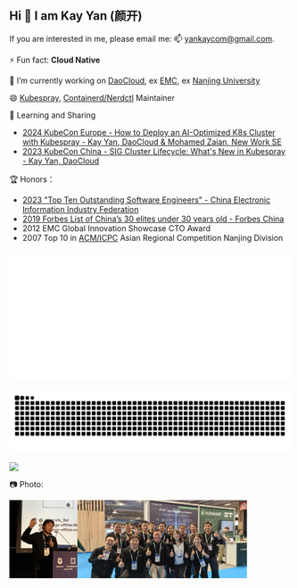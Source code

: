 ## Hi 👋 I am Kay Yan (颜开)

If you are interested in me, please email me:  📫 yankaycom@gmail.com. 

⚡ Fun fact: **Cloud Native**    

🔭 I’m currently working on [DaoCloud](https://www.daocloud.io/en/), ex [EMC](https://en.wikipedia.org/wiki/Dell_EMC), ex [Nanjing University](https://en.wikipedia.org/wiki/Nanjing_University)

😄 [Kubespray](https://github.com/kubernetes-sigs/kubespray), [Containerd/Nerdctl](https://github.com/containerd/nerdctl) Maintainer

🌱 Learning and Sharing

* [2024 KubeCon Europe - How to Deploy an AI-Optimized K8s Cluster with Kubespray - Kay Yan, DaoCloud & Mohamed Zaian, New Work SE](https://kccnceu2024.sched.com/event/1YhhP/how-to-deploy-an-ai-optimized-k8s-cluster-with-kubespray-kay-yan-daocloud-mohamed-zaian-new-work-se)
* [2023 KubeCon China - SIG Cluster Lifecycle: What's New in Kubespray - Kay Yan, DaoCloud](https://kccncosschn2023.sched.com/event/1PTJt/sigzhong-shi-chang-potodaepkubesprayzha-xia-sig-cluster-lifecycle-whats-new-in-kubespray-kay-yan-daocloud)

🏆 Honors：

* [2023 "Top Ten Outstanding Software Engineers" - China Electronic Information Industry Federation](https://baijiahao.baidu.com/s?id=1776345995076640356&wfr=spider&for=pc)
* [2019 Forbes List of China’s 30 elites under 30 years old - Forbes China](https://www.forbeschina.com/lists/1725)
* 2012 EMC Global Innovation Showcase CTO Award
* 2007 Top 10 in [ACM/ICPC](https://en.wikipedia.org/wiki/International_Collegiate_Programming_Contest) Asian Regional Competition Nanjing Division

![Metrics](https://github.com/yankay/yankay/blob/main/github-metrics.svg)

![github contribution grid snake animation](https://raw.githubusercontent.com/yankay/yankay/output/github-contribution-grid-snake.svg)

<a href="https://github.com/yankay">
  <img align="center" src="https://github-readme-stats.vercel.app/api?username=yankay&show_icons=true" />
</a>

📷 Photo:

<img src="./pictures/self.jpg" alt="self" height="140"><img src="./pictures/together.jpg" alt="together" height="140">

